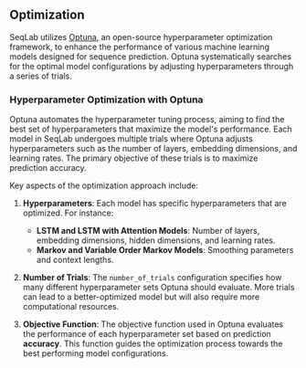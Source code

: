 ## Optimization

SeqLab utilizes [Optuna](https://github.com/optuna/optuna), an open-source hyperparameter optimization framework, to enhance the performance of various machine learning models designed for sequence prediction. Optuna systematically searches for the optimal model configurations by adjusting hyperparameters through a series of trials.

### Hyperparameter Optimization with Optuna

Optuna automates the hyperparameter tuning process, aiming to find the best set of hyperparameters that maximize the model's performance. Each model in SeqLab undergoes multiple trials where Optuna adjusts hyperparameters such as the number of layers, embedding dimensions, and learning rates. The primary objective of these trials is to maximize prediction accuracy.

Key aspects of the optimization approach include:

1. **Hyperparameters**: Each model has specific hyperparameters that are optimized. For instance:
    - **LSTM and LSTM with Attention Models**: Number of layers, embedding dimensions, hidden dimensions, and learning rates.
    - **Markov and Variable Order Markov Models**: Smoothing parameters and context lengths.

2. **Number of Trials**: The `number_of_trials` configuration specifies how many different hyperparameter sets Optuna should evaluate. More trials can lead to a better-optimized model but will also require more computational resources.

3. **Objective Function**: The objective function used in Optuna evaluates the performance of each hyperparameter set based on prediction **accuracy**. This function guides the optimization process towards the best performing model configurations.
